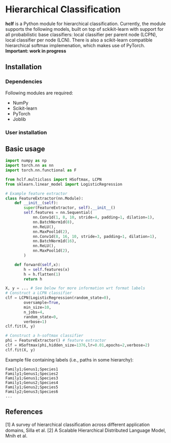 # Hierarchical Classification

**hclf** is a Python module for hierarchical classification. Currently, the module supports the following models, built on top of sckikit-learn with support for all probabilistic base classifiers: local classifier per parent node (LCPN), local classifier per node (LCN). There is also a scikit-learn compatible hierarchical softmax implemenation, which makes use of PyTorch. **Important: work in progress**

## Installation 

### Dependencies 

Following modules are required:

* NumPy 
* Scikit-learn
* PyTorch
* Joblib

### User installation

## Basic usage

```python
import numpy as np
import torch.nn as nn
import torch.nn.functional as F

from hclf.multiclass import HSoftmax, LCPN
from sklearn.linear_model import LogisticRegression

# Example feature extractor
class FeatureExtractor(nn.Module):
    def __init__(self):
        super(FeatureExtractor, self).__init__()
        self.features = nn.Sequential(
            nn.Conv1d(1, 8, 10, stride=4, padding=1, dilation=1),
            nn.BatchNorm1d(8),
            nn.ReLU(),
            nn.MaxPool1d(2),
            nn.Conv1d(8, 16, 10, stride=3, padding=1, dilation=1),
            nn.BatchNorm1d(16),
            nn.ReLU(),
            nn.MaxPool1d(2),
        )

    def forward(self,x):
        h = self.features(x)
        h = h.flatten(1)
        return h

X, y = ... # See below for more information wrt format labels
# Construct a LCPN classifier
clf = LCPN(LogisticRegression(random_state=0),
        oversample=True,
        min_size=10,
        n_jobs=4,
        random_state=0,
        verbose=1)
clf.fit(X, y)

# Construct a h-softmax classifier
phi = FeatureExtractor() # feature extractor
clf = HSoftmax(phi,hidden_size=1376,lr=0.01,epochs=2,verbose=2)
clf.fit(X, y)
```

Example file containing labels (i.e., paths in some hierarchy):
```
Family1;Genus1;Species1
Family1;Genus1;Species2
Family1;Genus1;Species3
Family1;Genus2;Species4
Family1;Genus2;Species5
Family2;Genus3;Species6
...
```

## References

[1] A survey of hierarchical classiﬁcation across different application domains, Silla et al.
[2] A Scalable Hierarchical Distributed Language Model, Mnih et al.
